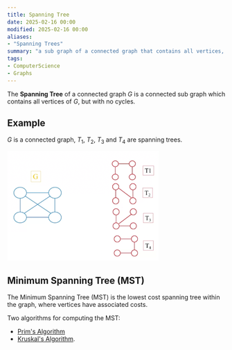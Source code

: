 ```yaml
---
title: Spanning Tree
date: 2025-02-16 00:00
modified: 2025-02-16 00:00
aliases:
- "Spanning Trees"
summary: "a sub graph of a connected graph that contains all vertices, but no cycles"
tags:
- ComputerScience
- Graphs
---
```


The **Spanning Tree** of a connected graph $G$ is a connected sub graph which contains all vertices of $G$, but with no cycles.

## Example

$G$ is a connected graph, $T_1$, $T_2$, $T_3$ and $T_4$ are spanning trees.

![week-15-spanning-tree.webp](../_media/week-15-spanning-tree.webp)

## Minimum Spanning Tree (MST)

The Minimum Spanning Tree (MST) is the lowest cost spanning tree within the graph, where vertices have associated costs.

Two algorithms for computing the MST:

* [Prim's Algorithm](prims-algorithm.md)
* [Kruskal's Algorithm](kruskals-algorithm.md).
